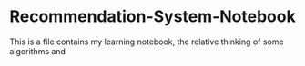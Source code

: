 # Recommendation-System-Notebook
This is a file contains my learning notebook, the relative thinking of some algorithms and 
